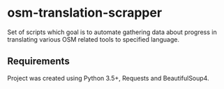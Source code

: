 # osm-translation-scrapper

Set of scripts which goal is to automate gathering data about progress in translating various OSM related tools to specified language.

## Requirements

Project was created using Python 3.5+, Requests and BeautifulSoup4.